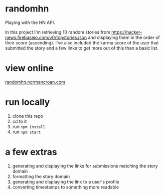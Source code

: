 # randomhn
Playing with the HN API.

In this project I'm retrieving 10 random stories from https://hacker-news.firebaseio.com/v0/topstories.json and displaying them in the order of their score (ascending). I've also included the karma score of the user that submitted the story and a few links to get more out of this than a basic list.

# view online
[randomhn.normancroan.com](http://randomhn.normancroan.com)

# run locally
1. clone this repo
2. cd to it
3. run `npm install`
4. run `npm start`


# a few extras
1. generating and displaying the links for submissions matching the story domain
2. formatting the story domain
3. generating and displaying the link to a user's profile
4. converting timestamps to something more readable
